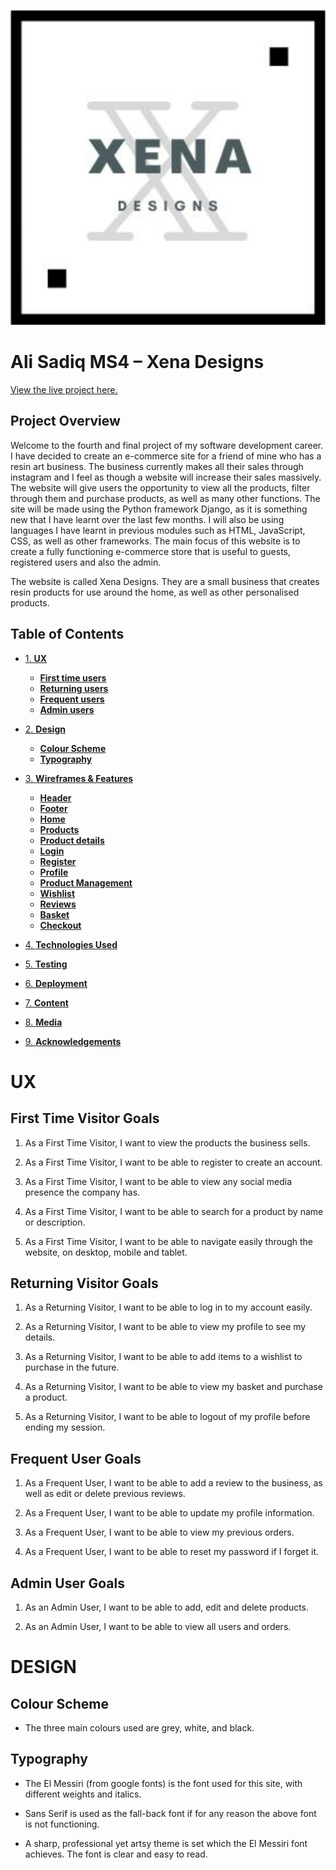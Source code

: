 ![logo](https://github.com/alisadiq91/xena_designs/blob/main/media/logo.PNG)

# **Ali Sadiq MS4 – Xena Designs**

[View the live project here.]( https://xena-designs.herokuapp.com/)

## **Project Overview**

Welcome to the fourth and final project of my software development career. I have decided to create an e-commerce site for a friend of mine who has a resin art business. The business currently makes all their sales through instagram and I feel as though a website will increase their sales massively. The website will give users the opportunity to view all the products, filter through them and purchase products, as well as many other functions. The site will be made using the Python framework Django, as it is something new that I have learnt over the last few months. I will also be using languages I have learnt in previous modules such as HTML, JavaScript, CSS, as well as other frameworks. The main focus of this website is to create a fully functioning e-commerce store that is useful to guests, registered users and also the admin.

The website is called Xena Designs. They are a small business that creates resin products for use around the home, as well as other personalised products.

## **Table of Contents**

  * [1. **UX**](#UX)
    + [**First time users**](#first-time-visitor-goals)
    + [**Returning users**](#returning-visitor-goals)
    + [**Frequent users**](#frequent-user-goals)
    + [**Admin users**](#admin-user-goals)

  * [2. **Design**](#DESIGN)
    + [**Colour Scheme**](#colour-scheme)
    + [**Typography**](#typography)

  * [3. **Wireframes & Features**](#wireframes-and-features)
    + [**Header**](#header)
    + [**Footer**](#footer)
    + [**Home**](#home-page)
    + [**Products**](#products-page)
    + [**Product details**](#products-detail)
    + [**Login**](#login-page)
    + [**Register**](#register-page)
    + [**Profile**](#profile-page)
    + [**Product Management**](#product-management-page)
    + [**Wishlist**](#wishlist-page)
    + [**Reviews**](#reviews-page)
    + [**Basket**](#basket-page)
    + [**Checkout**](#checkout-page)

  * [4. **Technologies Used**](#Technologies)

  * [5. **Testing**](#testing)

  * [6. **Deployment**](#deployment)

  * [7. **Content**](#content)

  * [8. **Media**](#media)

  * [9. **Acknowledgements**](#acknowledgements)

# **UX**

## First Time Visitor Goals

1.  As a First Time Visitor, I want to view the products the business sells.

2.  As a First Time Visitor, I want to be able to register to create an account.

3.  As a First Time Visitor, I want to be able to view any social media presence the company has.

4.  As a First Time Visitor, I want to be able to search for a product by name or description.

5.  As a First Time Visitor, I want to be able to navigate easily through the website, on desktop, mobile and tablet.

## Returning Visitor Goals

1.  As a Returning Visitor, I want to be able to log in to my account easily. 

2.  As a Returning Visitor, I want to be able to view my profile to see my details.

3.  As a Returning Visitor, I want to be able to add items to a wishlist to purchase in the future.

4.  As a Returning Visitor, I want to be able to view my basket and purchase a product.

5.  As a Returning Visitor, I want to be able to logout of my profile before ending my session.


## Frequent User Goals

1.  As a Frequent User, I want to be able to add a review to the business, as well as edit or delete previous reviews.

2.  As a Frequent User, I want to be able to update my profile information.

3.  As a Frequent User, I want to be able to view my previous orders.

4.  As a Frequent User, I want to be able to reset my password if I forget it.

## Admin User Goals

1. As an Admin User, I want to be able to add, edit and delete products.

2. As an Admin User, I want to be able to view all users and orders.

# **DESIGN**

## Colour Scheme

* The three main colours used are grey, white, and black.

## Typography

* The El Messiri (from google fonts) is the font used for this site, with different weights and italics. 

* Sans Serif is used as the fall-back font if for any reason the above font is not functioning. 

* A sharp, professional yet artsy theme is set which the El Messiri font achieves. The font is clear and easy to read.
